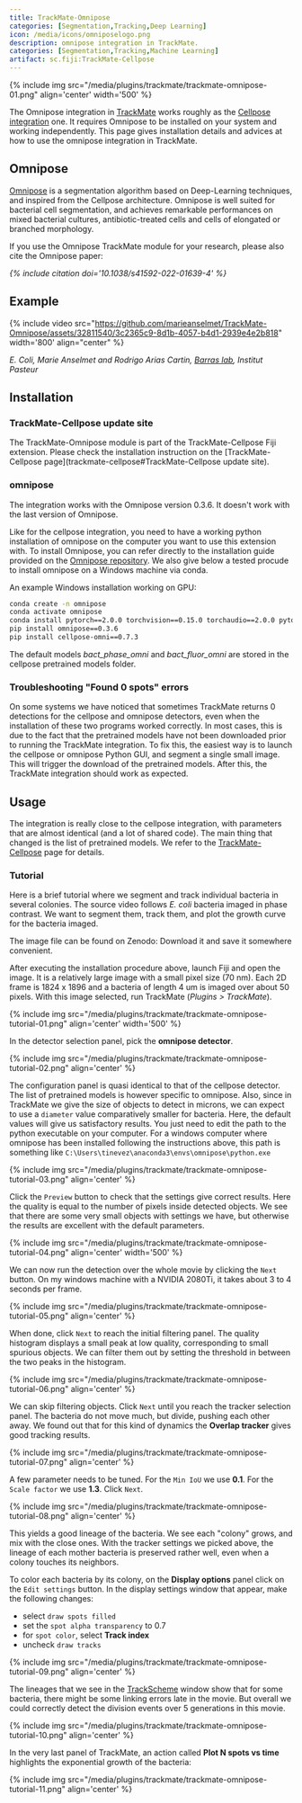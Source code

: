 ```yaml
---
title: TrackMate-Omnipose
categories: [Segmentation,Tracking,Deep Learning]
icon: /media/icons/omniposelogo.png
description: omnipose integration in TrackMate.
categories: [Segmentation,Tracking,Machine Learning]
artifact: sc.fiji:TrackMate-Cellpose
---
```


{% include img src="/media/plugins/trackmate/trackmate-omnipose-01.png" align='center' width='500' %}

The Omnipose integration in [TrackMate](/plugins/trackmate/index) works roughly as the [Cellpose integration](trackmate-cellpose) one. 
It requires Omnipose to be installed on your system and working independently. This page gives installation details and advices at how to use the omnipose integration in TrackMate.

## Omnipose

[Omnipose](https://github.com/kevinjohncutler/omnipose) is a segmentation algorithm based on Deep-Learning techniques, and inspired from the Cellpose architecture. Omnipose is well suited for bacterial cell segmentation, and achieves remarkable performances on mixed bacterial cultures, antibiotic-treated cells and cells of elongated or branched morphology.

If you use the Omnipose TrackMate module for your research, please also cite the Omnipose paper:

_{% include citation doi='10.1038/s41592-022-01639-4' %}_

## Example

{% include video 
src="https://github.com/marieanselmet/TrackMate-Omnipose/assets/32811540/3c2365c9-8d1b-4057-b4d1-2939e4e2b818" 
width='800' 
align="center" %}

*E. Coli, Marie Anselmet and Rodrigo Arias Cartin, [Barras lab](https://research.pasteur.fr/en/team/stress-adaptation-metabolism-enterobacteria/), Institut Pasteur*


## Installation

### TrackMate-Cellpose update site

The TrackMate-Omnipose module is part of the TrackMate-Cellpose Fiji extension.	
Please check the installation instruction on the [TrackMate-Cellpose page](trackmate-cellpose#TrackMate-Cellpose update site).

### omnipose

The integration  works with the Omnipose version 0.3.6. It doesn't work with the last version of Omnipose.

Like for the cellpose integration, you need to have a working python installation of omnipose on the computer you want to use this extension with.
To install Omnipose, you can refer directly to the installation guide provided on the [Omnipose repository](https://github.com/kevinjohncutler/omnipose#how-to-install-omnipose).
We also give below a tested procude to install omnipose on a Windows machine via conda. 

An example Windows installation working on GPU:
```sh
conda create -n omnipose
conda activate omnipose
conda install pytorch==2.0.0 torchvision==0.15.0 torchaudio==2.0.0 pytorch-cuda=11.8 -c pytorch -c nvidia
pip install omnipose==0.3.6
pip install cellpose-omni==0.7.3
```

The default models *bact_phase_omni* and *bact_fluor_omni* are stored in the cellpose pretrained models folder.

### Troubleshooting "Found 0 spots" errors

On some systems we have noticed that sometimes TrackMate returns 0 detections for the cellpose and omnipose detectors, even when the installation of these two programs worked correctly.
In most cases, this is due to the fact that the pretrained models have not been downloaded prior to running the TrackMate integration.
To fix this, the easiest way is to launch the cellpose or omnipose Python GUI, and segment a single small image.
This will trigger the download of the pretrained models.
After this, the TrackMate integration should work as expected.

## Usage

The integration is really close to the cellpose integration, with parameters that are almost identical (and a lot of shared code).
The main thing that changed is the list of pretrained models.
We refer to the [TrackMate-Cellpose](trackmate-cellpose) page for details. 

### Tutorial

Here is a brief tutorial where we segment and track individual bacteria in several colonies.
The source video follows  _E. coli_ bacteria imaged in phase contrast. 
We want to segment them, track them, and plot the growth curve for the bacteria imaged. 

The image file can be found on Zenodo:
Download it and save it somewhere convenient.

After executing the installation procedure above, launch Fiji and open the image.
It is a relatively large image with a small pixel size (70 nm). 
Each 2D frame is 1824 x 1896 and a bacteria of length 4 um is imaged over about 50 pixels.
With this image selected, run TrackMate (_Plugins > TrackMate_).

{% include img src="/media/plugins/trackmate/trackmate-omnipose-tutorial-01.png" align='center' width='500' %}

In the detector selection panel, pick the **omnipose detector**.

{% include img src="/media/plugins/trackmate/trackmate-omnipose-tutorial-02.png" align='center' %}

The configuration panel is quasi identical to that of the cellpose detector.
The list of pretrained models is however specific to omnipose.
Also, since in TrackMate we give the size of objects to detect in microns, we can expect to use a `diameter` value comparatively smaller for bacteria. 
Here, the default values will give us satisfactory results. 
You just need to edit the path to the python executable on your computer. 
For a windows computer where omnipose has been installed following the instructions above, this path is something like `C:\Users\tinevez\anaconda3\envs\omnipose\python.exe`

{% include img src="/media/plugins/trackmate/trackmate-omnipose-tutorial-03.png" align='center' %}

Click the `Preview` button to check that the settings give correct results.
Here the quality is equal to the number of pixels inside detected objects.
We see that there are some very small objects with settings we have, but otherwise the results are excellent with the default parameters. 

{% include img src="/media/plugins/trackmate/trackmate-omnipose-tutorial-04.png" align='center' width='500' %}

We can now run the detection over the whole movie by clicking the `Next` button.
On my windows machine with a NVIDIA 2080Ti, it takes about 3 to 4 seconds per frame. 

{% include img src="/media/plugins/trackmate/trackmate-omnipose-tutorial-05.png" align='center' %}

When done, click `Next` to reach the initial filtering panel.
The quality histogram displays a small peak at low quality, corresponding to small spurious objects.
We can filter them out by setting the threshold in between the two peaks in the histogram.

{% include img src="/media/plugins/trackmate/trackmate-omnipose-tutorial-06.png" align='center' %}

We can skip filtering objects.
Click `Next` until you reach the tracker selection panel.
The bacteria do not move much, but divide, pushing each other away.
We found out that for this kind of dynamics the **Overlap tracker** gives good tracking results.

{% include img src="/media/plugins/trackmate/trackmate-omnipose-tutorial-07.png" align='center' %}

A few parameter needs to be tuned. 
For the `Min IoU` we use **0.1**.
For the `Scale factor` we use **1.3**.
Click `Next`.

{% include img src="/media/plugins/trackmate/trackmate-omnipose-tutorial-08.png" align='center' %}

This yields a good lineage of the bacteria.
We see each "colony" grows, and mix with the close ones. 
With the tracker settings we picked above, the lineage of each mother bacteria is preserved rather well, even when a colony touches its neighbors.

To color each bacteria by its colony, on the **Display options** panel click on the `Edit settings` button.
In the display settings window that appear, make the following changes:
- select `draw spots filled`
- set the `spot alpha transparency` to 0.7
- for `spot color`, select **Track index**
- uncheck `draw tracks`

{% include img src="/media/plugins/trackmate/trackmate-omnipose-tutorial-09.png" align='center' %}

The lineages that we see in the [TrackScheme](/plugins/trackmate/views/trackscheme) window show that for some bacteria, there might be some linking errors late in the movie.
But overall we could correctly detect the division events over 5 generations in this movie.

{% include img src="/media/plugins/trackmate/trackmate-omnipose-tutorial-10.png" align='center' %}

In the very last panel of TrackMate, an action called **Plot N spots vs time** highlights the exponential growth of the bacteria:

{% include img src="/media/plugins/trackmate/trackmate-omnipose-tutorial-11.png" align='center' %}



